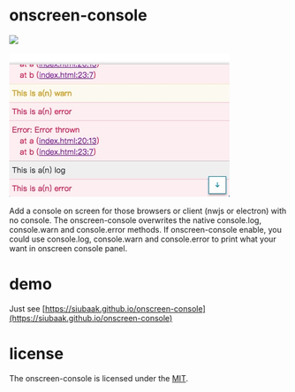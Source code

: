 # onscreen-console

[![](https://img.shields.io/npm/v/onscreen-console.svg?style=flat-square)](https://www.npmjs.com/package/onscreen-console)

![](https://raw.githubusercontent.com/Siubaak/onscreen-console/master/demo.png)

Add a console on screen for those browsers or client (nwjs or electron) with no console. The onscreen-console overwrites the native console.log, console.warn and console.error methods. If onscreen-console enable, you could use console.log, console.warn and console.error to print what your want in onscreen console panel.

# demo

Just see [https://siubaak.github.io/onscreen-console](https://siubaak.github.io/onscreen-console)

# license

The onscreen-console is licensed under the [MIT](https://github.com/Siubaak/onscreen-console/blob/master/LICENSE).